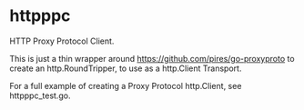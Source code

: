 # httpppc

HTTP Proxy Protocol Client.

This is just a thin wrapper around https://github.com/pires/go-proxyproto to create an http.RoundTripper, to use as a http.Client Transport.

For a full example of creating a Proxy Protocol http.Client, see httpppc_test.go.
